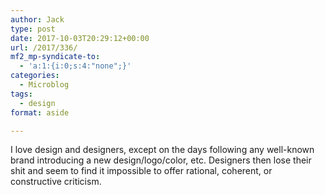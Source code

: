 ```yaml
---
author: Jack
type: post
date: 2017-10-03T20:29:12+00:00
url: /2017/336/
mf2_mp-syndicate-to:
  - 'a:1:{i:0;s:4:"none";}'
categories:
  - Microblog
tags:
  - design
format: aside

---
```

I love design and designers, except on the days following any well-known brand introducing a new design/logo/color, etc. Designers then lose their shit and seem to find it impossible to offer rational, coherent, or constructive criticism.